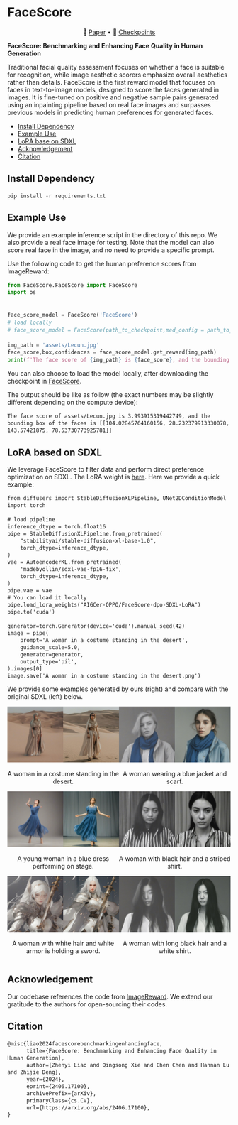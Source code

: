 # FaceScore

<p align="center">
   📃 <a href="https://arxiv.org/abs/2406.17100" target="_blank">Paper</a> • 🤗 <a href="https://huggingface.co/AIGCer-OPPO/FaceScore" target="_blank">Checkpoints</a> 
</p>

**FaceScore: Benchmarking and Enhancing Face Quality in Human Generation**

Traditional facial quality assessment focuses on whether a face is suitable for recognition, while image aesthetic scorers emphasize overall aesthetics rather than details. FaceScore is the first reward model that focuses on faces in text-to-image models, designed to score the faces generated in images. It is fine-tuned on positive and negative sample pairs generated using an inpainting pipeline based on real face images and surpasses previous models in predicting human preferences for generated faces.

- [Install Dependency](#install-dependency)
- [Example Use](#example-use)
- [LoRA base on SDXL](#lora-based-on-sdxl)
- [Acknowledgement](#acknowledgement)
- [Citation](#citation)

## Install Dependency

```
pip install -r requirements.txt
```

## Example Use

We provide an example inference script in the directory of this repo. 
We also provide a real face image for testing. Note that the model can also score real face in the image, and no need to provide a specific prompt.


Use the following code to get the human preference scores from ImageReward:

```python
from FaceScore.FaceScore import FaceScore
import os 


face_score_model = FaceScore('FaceScore')
# load locally 
# face_score_model = FaceScore(path_to_checkpoint,med_config = path_to_config)

img_path = 'assets/Lecun.jpg'
face_score,box,confidences = face_score_model.get_reward(img_path)
print(f'The face score of {img_path} is {face_score}, and the bounding box of the face(s) is {box}')

```
You can also choose to load the model locally, after downloading the checkpoint in [FaceScore](https://huggingface.co/AIGCer-OPPO/FaceScore/tree/main).

The output should be like as follow (the exact numbers may be slightly different depending on the compute device):

```
The face score of assets/Lecun.jpg is 3.993915319442749, and the bounding box of the faces is [[104.02845764160156, 28.232379913330078, 143.57421875, 78.53730773925781]]
```


## LoRA based on SDXL
We leverage FaceScore to filter data and perform direct preference optimization on SDXL.
The LoRA weight is [here](https://huggingface.co/AIGCer-OPPO/FaceScore-dpo-SDXL-LoRA/tree/main).
Here we provide a quick example:
```
from diffusers import StableDiffusionXLPipeline, UNet2DConditionModel
import torch

# load pipeline
inference_dtype = torch.float16
pipe = StableDiffusionXLPipeline.from_pretrained(
    "stabilityai/stable-diffusion-xl-base-1.0",
    torch_dtype=inference_dtype,
)
vae = AutoencoderKL.from_pretrained(
    'madebyollin/sdxl-vae-fp16-fix',
    torch_dtype=inference_dtype,
)
pipe.vae = vae
# You can load it locally
pipe.load_lora_weights("AIGCer-OPPO/FaceScore-dpo-SDXL-LoRA")
pipe.to('cuda')

generator=torch.Generator(device='cuda').manual_seed(42)
image = pipe(
    prompt='A woman in a costume standing in the desert',
    guidance_scale=5.0,
    generator=generator,
    output_type='pil',
).images[0]
image.save('A woman in a costume standing in the desert.png')
```
We provide some examples generated by ours (right) and compare with the original SDXL (left) below.
<div style="display: flex; justify-content: space-around; text-align: center;">
    <div style="text-align: center;">
        <img src="assets/desert.jpg" alt="图片1" style="width: 600px;" />
        <p>A woman in a costume standing in the desert. </p>
    </div>
    <div style="text-align: center;">
        <img src="assets/scarf.jpg" alt="图片2" style="width: 600px;" />
        <p>A woman wearing a blue jacket and scarf.</p>
    </div>
</div>
<div style="display: flex; justify-content: space-around; text-align: center;">
    <div style="text-align: center;">
        <img src="assets/stage.jpg" alt="图片1" style="width: 600px;" />
        <p>A young woman in a blue dress performing on stage. </p>
    </div>
    <div style="text-align: center;">
        <img src="assets/striped.jpg" alt="图片2" style="width: 600px;" />
        <p>A woman with black hair and a striped shirt.</p>
    </div>
</div>
<div style="display: flex; justify-content: space-around; text-align: center;">
    <div style="text-align: center;">
        <img src="assets/sword.jpg" alt="图片1" style="width: 600px;" />
        <p>A woman with white hair and white armor is holding a sword. </p>
    </div>
    <div style="text-align: center;">
        <img src="assets/white.jpg" alt="图片2" style="width: 600px;" />
        <p>A woman with long black hair and a white shirt.</p>
    </div>
</div>

## Acknowledgement
Our codebase references the code from [ImageReward](https://github.com/THUDM/ImageReward). We extend our gratitude to the authors for open-sourcing their codes.

## Citation

```
@misc{liao2024facescorebenchmarkingenhancingface,
      title={FaceScore: Benchmarking and Enhancing Face Quality in Human Generation}, 
      author={Zhenyi Liao and Qingsong Xie and Chen Chen and Hannan Lu and Zhijie Deng},
      year={2024},
      eprint={2406.17100},
      archivePrefix={arXiv},
      primaryClass={cs.CV},
      url={https://arxiv.org/abs/2406.17100}, 
}
```
